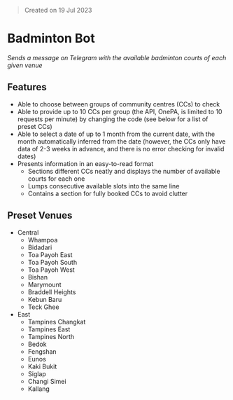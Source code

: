 > Created on 19 Jul 2023

# Badminton Bot
*Sends a message on Telegram with the available badminton courts of each given venue*

## Features

- Able to choose between groups of community centres (CCs) to check
- Able to provide up to 10 CCs per group (the API, OnePA, is limited to 10 requests per minute) by changing the code (see below for a list of preset CCs)
- Able to select a date of up to 1 month from the current date, with the month automatically inferred from the date (however, the CCs only have data of 2-3 weeks in advance, and there is no error checking for invalid dates)
- Presents information in an easy-to-read format
  - Sections different CCs neatly and displays the number of available courts for each one
  - Lumps consecutive available slots into the same line
  - Contains a section for fully booked CCs to avoid clutter

## Preset Venues

- Central
  - Whampoa
  - Bidadari
  - Toa Payoh East
  - Toa Payoh South
  - Toa Payoh West
  - Bishan
  - Marymount
  - Braddell Heights
  - Kebun Baru
  - Teck Ghee
- East
  - Tampines Changkat
  - Tampines East
  - Tampines North
  - Bedok
  - Fengshan
  - Eunos
  - Kaki Bukit
  - Siglap
  - Changi Simei
  - Kallang
